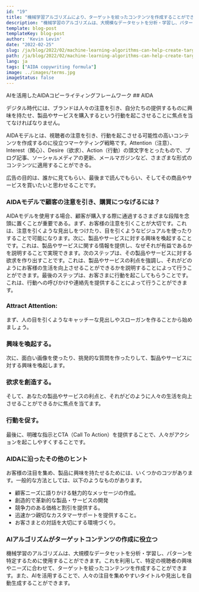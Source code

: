 ```yaml
---
id: "19"
title: "機械学習アルゴリズムにより、ターゲットを絞ったコンテンツを作成することができます"
description: "機械学習のアルゴリズムは、大規模なデータセットを分析・学習し、パターンを特定するために使用することができます。これを利用して、特定の視聴者の興味に基づいたコンテンツを作成することができます。機械学習を利用することで、企業は顧客にとってより適切なコンテンツを作成し、売上を伸ばすことができる。"
template: blog-post
templateKey: blog-post
author: 'Kevin Levin'
date: "2022-02-25"
slug: /ja/blog/2022/02/machine-learning-algorithms-can-help-create-targeted-content
path: /ja/blog/2022/02/machine-learning-algorithms-can-help-create-targeted-content
lang: ja
tags: ["AIDA copywriting formula"]
image: ../images/terms.jpg
imageStatus: false
---
```

AIを活用したAIDAコピーライティングフレームワーク ## AIDA

デジタル時代には、ブランドは人々の注意を引き、自分たちの提供するものに興味を持たせ、製品やサービスを購入するという行動を起こさせることに焦点を当てなければなりません。

AIDAモデルとは、視聴者の注意を引き、行動を起こさせる可能性の高いコンテンツを作成するのに役立つマーケティング戦略です。Attention（注意）、Interest（関心）、Desire（欲求）、Action（行動）の頭文字をとったもので、ブログ記事、ソーシャルメディアの更新、メールマガジンなど、さまざまな形式のコンテンツに適用することができる。

広告の目的は、誰かに見てもらい、最後まで読んでもらい、そしてその商品やサービスを買いたいと思わせることです。



### AIDAモデルで顧客の注意を引き、購買につなげるには？

AIDAモデルを使用する場合、顧客が購入する際に通過するさまざまな段階を念頭に置くことが重要である。まず、お客様の注意を引くことが大切です。これは、注意を引くような見出しをつけたり、目を引くようなビジュアルを使ったりすることで可能になります。次に、製品やサービスに対する興味を喚起することです。これは、製品やサービスに関する情報を提供し、なぜそれが有益であるかを説明することで実現できます。次のステップは、その製品やサービスに対する欲求を作り出すことです。これは、製品やサービスの利点を強調し、それがどのようにお客様の生活を向上させることができるかを説明することによって行うことができます。最後のステップは、お客さまに行動を起こしてもらうことです。これは、行動への呼びかけや連絡先を提供することによって行うことができます。




### Attract Attention:

まず、人の目を引くようなキャッチーな見出しやスローガンを作ることから始めましょう。


### 興味を喚起する。

次に、面白い画像を使ったり、挑発的な質問を作ったりして、製品やサービスに対する興味を喚起します。


### 欲求を創造する。

そして、あなたの製品やサービスの利点と、それがどのように人々の生活を向上させることができるかに焦点を当てます。

### 行動を促す。


最後に、明確な指示とCTA（Call To Action）を提供することで、人々がアクションを起こしやすくすることです。



### AIDAに沿ったその他のヒント

お客様の注目を集め、製品に興味を持たせるためには、いくつかのコツがあります。一般的な方法としては、以下のようなものがあります。

- 顧客ニーズに語りかける魅力的なメッセージの作成。
- 創造的で革新的な製品・サービスの開発
- 競争力のある価格と割引を提供する。
- 迅速かつ親切なカスタマーサポートを提供すること。
- お客さまとの対話を大切にする環境づくり。



### AIアルゴリズムがターゲットコンテンツの作成に役立つ
機械学習のアルゴリズムは、大規模なデータセットを分析・学習し、パターンを特定するために使用することができます。これを利用して、特定の視聴者の興味やニーズに合わせて、ターゲットを絞ったコンテンツを作成することができます。また、AIを活用することで、人々の注目を集めやすいタイトルや見出しを自動生成することができます。
